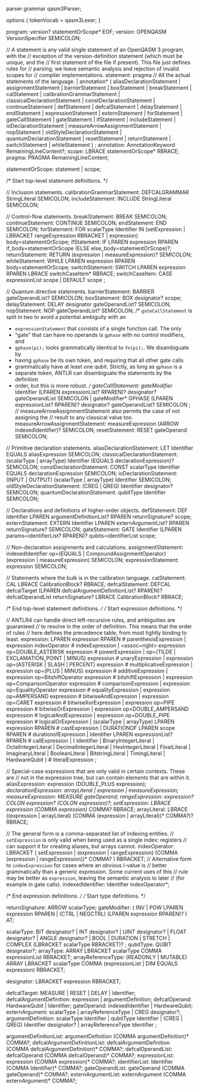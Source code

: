 parser grammar qasm3Parser;

options {
    tokenVocab = qasm3Lexer;
}

program: version? statementOrScope* EOF;
version: OPENQASM VersionSpecifier SEMICOLON;

// A statement is any valid single statement of an OpenQASM 3 program, with the
// exception of the version-definition statement (which must be unique, and the
// first statement of the file if present).  This file just defines rules for
// parsing; we leave semantic analysis and rejection of invalid scopes for
// compiler implementations.
statement:
    pragma
    // All the actual statements of the language.
    | annotation* (
        aliasDeclarationStatement
        | assignmentStatement
        | barrierStatement
        | boxStatement
        | breakStatement
        | calStatement
        | calibrationGrammarStatement
        | classicalDeclarationStatement
        | constDeclarationStatement
        | continueStatement
        | defStatement
        | defcalStatement
        | delayStatement
        | endStatement
        | expressionStatement
        | externStatement
        | forStatement
        | gateCallStatement
        | gateStatement
        | ifStatement
        | includeStatement
        | ioDeclarationStatement
        | measureArrowAssignmentStatement
        | nopStatement
        | oldStyleDeclarationStatement
        | quantumDeclarationStatement
        | resetStatement
        | returnStatement
        | switchStatement
        | whileStatement
    )
;
annotation: AnnotationKeyword RemainingLineContent?;
scope: LBRACE statementOrScope* RBRACE;
pragma: PRAGMA RemainingLineContent;

statementOrScope: statement | scope;


/* Start top-level statement definitions. */

// Inclusion statements.
calibrationGrammarStatement: DEFCALGRAMMAR StringLiteral SEMICOLON;
includeStatement: INCLUDE StringLiteral SEMICOLON;

// Control-flow statements.
breakStatement: BREAK SEMICOLON;
continueStatement: CONTINUE SEMICOLON;
endStatement: END SEMICOLON;
forStatement: FOR scalarType Identifier IN (setExpression | LBRACKET rangeExpression RBRACKET | expression) body=statementOrScope;
ifStatement: IF LPAREN expression RPAREN if_body=statementOrScope (ELSE else_body=statementOrScope)?;
returnStatement: RETURN (expression | measureExpression)? SEMICOLON;
whileStatement: WHILE LPAREN expression RPAREN body=statementOrScope;
switchStatement: SWITCH LPAREN expression RPAREN LBRACE switchCaseItem* RBRACE;
switchCaseItem:
    CASE expressionList scope
    | DEFAULT scope
;

// Quantum directive statements.
barrierStatement: BARRIER gateOperandList? SEMICOLON;
boxStatement: BOX designator? scope;
delayStatement: DELAY designator gateOperandList? SEMICOLON;
nopStatement: NOP gateOperandList? SEMICOLON;
/* `gateCallStatement`  is split in two to avoid a potential ambiguity with an
 * `expressionStatement` that consists of a single function call.  The only
 * "gate" that can have no operands is `gphase` with no control modifiers, and
 * `gphase(pi);` looks grammatically identical to `fn(pi);`.  We disambiguate by
 * having `gphase` be its own token, and requiring that all other gate calls
 * grammatically have at least one qubit.  Strictly, as long as `gphase` is a
 * separate token, ANTLR can disambiguate the statements by the definition
 * order, but this is more robust. */
gateCallStatement:
    gateModifier* Identifier (LPAREN expressionList? RPAREN)? designator? gateOperandList SEMICOLON
    | gateModifier* GPHASE (LPAREN expressionList? RPAREN)? designator? gateOperandList? SEMICOLON
;
// measureArrowAssignmentStatement also permits the case of not assigning the
// result to any classical value too.
measureArrowAssignmentStatement: measureExpression (ARROW indexedIdentifier)? SEMICOLON;
resetStatement: RESET gateOperand SEMICOLON;

// Primitive declaration statements.
aliasDeclarationStatement: LET Identifier EQUALS aliasExpression SEMICOLON;
classicalDeclarationStatement: (scalarType | arrayType) Identifier (EQUALS declarationExpression)? SEMICOLON;
constDeclarationStatement: CONST scalarType Identifier EQUALS declarationExpression SEMICOLON;
ioDeclarationStatement: (INPUT | OUTPUT) (scalarType | arrayType) Identifier SEMICOLON;
oldStyleDeclarationStatement: (CREG | QREG) Identifier designator? SEMICOLON;
quantumDeclarationStatement: qubitType Identifier SEMICOLON;

// Declarations and definitions of higher-order objects.
defStatement: DEF Identifier LPAREN argumentDefinitionList? RPAREN returnSignature? scope;
externStatement: EXTERN Identifier LPAREN externArgumentList? RPAREN returnSignature? SEMICOLON;
gateStatement: GATE Identifier (LPAREN params=identifierList? RPAREN)? qubits=identifierList scope;

// Non-declaration assignments and calculations.
assignmentStatement: indexedIdentifier op=(EQUALS | CompoundAssignmentOperator) (expression | measureExpression) SEMICOLON;
expressionStatement: expression SEMICOLON;

// Statements where the bulk is in the calibration language.
calStatement: CAL LBRACE CalibrationBlock? RBRACE;
defcalStatement: DEFCAL defcalTarget (LPAREN defcalArgumentDefinitionList? RPAREN)? defcalOperandList returnSignature? LBRACE CalibrationBlock? RBRACE;


/* End top-level statement definitions. */
/* Start expression definitions. */


// ANTLR4 can handle direct left-recursive rules, and ambiguities are guaranteed
// to resolve in the order of definition.  This means that the order of rules
// here defines the precedence table, from most tightly binding to least.
expression:
    LPAREN expression RPAREN                                  # parenthesisExpression
    | expression indexOperator                                # indexExpression
    | <assoc=right> expression op=DOUBLE_ASTERISK expression  # powerExpression
    | op=(TILDE | EXCLAMATION_POINT | MINUS) expression       # unaryExpression
    | expression op=(ASTERISK | SLASH | PERCENT) expression   # multiplicativeExpression
    | expression op=(PLUS | MINUS) expression                 # additiveExpression
    | expression op=BitshiftOperator expression               # bitshiftExpression
    | expression op=ComparisonOperator expression             # comparisonExpression
    | expression op=EqualityOperator expression               # equalityExpression
    | expression op=AMPERSAND expression                      # bitwiseAndExpression
    | expression op=CARET expression                          # bitwiseXorExpression
    | expression op=PIPE expression                           # bitwiseOrExpression
    | expression op=DOUBLE_AMPERSAND expression               # logicalAndExpression
    | expression op=DOUBLE_PIPE expression                    # logicalOrExpression
    | (scalarType | arrayType) LPAREN expression RPAREN       # castExpression
    | DURATIONOF LPAREN scope RPAREN                          # durationofExpression
    | Identifier LPAREN expressionList? RPAREN                # callExpression
    | (
        Identifier
        | BinaryIntegerLiteral
        | OctalIntegerLiteral
        | DecimalIntegerLiteral
        | HexIntegerLiteral
        | FloatLiteral
        | ImaginaryLiteral
        | BooleanLiteral
        | BitstringLiteral
        | TimingLiteral
        | HardwareQubit
      )                                                       # literalExpression
;

// Special-case expressions that are only valid in certain contexts.  These are
// not in the expression tree, but can contain elements that are within it.
aliasExpression: expression (DOUBLE_PLUS expression)*;
declarationExpression: arrayLiteral | expression | measureExpression;
measureExpression: MEASURE gateOperand;
rangeExpression: expression? COLON expression? (COLON expression)?;
setExpression: LBRACE expression (COMMA expression)* COMMA? RBRACE;
arrayLiteral: LBRACE ((expression | arrayLiteral) (COMMA (expression | arrayLiteral))* COMMA?)? RBRACE;

// The general form is a comma-separated list of indexing entities.
// `setExpression` is only valid when being used as a single index: registers
// can support it for creating aliases, but arrays cannot.
indexOperator:
    LBRACKET
    (
        setExpression
        | (expression | rangeExpression) (COMMA (expression | rangeExpression))* COMMA?
    )
    RBRACKET;
// Alternative form to `indexExpression` for cases where an obvious l-value is
// better grammatically than a generic expression.  Some current uses of this
// rule may be better as `expression`, leaving the semantic analysis to later
// (for example in gate calls).
indexedIdentifier: Identifier indexOperator*;

/* End expression definitions. */
/* Start type definitions. */

returnSignature: ARROW scalarType;
gateModifier: (
    INV
    | POW LPAREN expression RPAREN
    | (CTRL | NEGCTRL) (LPAREN expression RPAREN)?
) AT;

scalarType:
    BIT designator?
    | INT designator?
    | UINT designator?
    | FLOAT designator?
    | ANGLE designator?
    | BOOL
    | DURATION
    | STRETCH
    | COMPLEX (LBRACKET scalarType RBRACKET)?
;
qubitType: QUBIT designator?;
arrayType: ARRAY LBRACKET scalarType COMMA expressionList RBRACKET;
arrayReferenceType: (READONLY | MUTABLE) ARRAY LBRACKET scalarType COMMA (expressionList | DIM EQUALS expression) RBRACKET;

designator: LBRACKET expression RBRACKET;

defcalTarget: MEASURE | RESET | DELAY | Identifier;
defcalArgumentDefinition: expression | argumentDefinition;
defcalOperand: HardwareQubit | Identifier;
gateOperand: indexedIdentifier | HardwareQubit;
externArgument: scalarType | arrayReferenceType | CREG designator?;
argumentDefinition:
    scalarType Identifier
    | qubitType Identifier
    | (CREG | QREG) Identifier designator?
    | arrayReferenceType Identifier
;

argumentDefinitionList: argumentDefinition (COMMA argumentDefinition)* COMMA?;
defcalArgumentDefinitionList: defcalArgumentDefinition (COMMA defcalArgumentDefinition)* COMMA?;
defcalOperandList: defcalOperand (COMMA defcalOperand)* COMMA?;
expressionList: expression (COMMA expression)* COMMA?;
identifierList: Identifier (COMMA Identifier)* COMMA?;
gateOperandList: gateOperand (COMMA gateOperand)* COMMA?;
externArgumentList: externArgument (COMMA externArgument)* COMMA?;